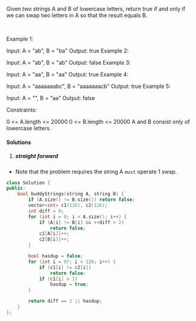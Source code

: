 Given two strings A and B of lowercase letters, return true if and only if we can swap two letters in A so that the result equals B.

 

Example 1:

Input: A = "ab", B = "ba"
Output: true
Example 2:

Input: A = "ab", B = "ab"
Output: false
Example 3:

Input: A = "aa", B = "aa"
Output: true
Example 4:

Input: A = "aaaaaaabc", B = "aaaaaaacb"
Output: true
Example 5:

Input: A = "", B = "aa"
Output: false
 

Constraints:

0 <= A.length <= 20000
0 <= B.length <= 20000
A and B consist only of lowercase letters.

#### Solutions

1. ##### straight forward

- Note that the problem requires the string A `must` operate 1 swap.

```c++
class Solution {
public:
    bool buddyStrings(string A, string B) {
        if (A.size() != B.size()) return false;
        vector<int> c1(126), c2(126);
        int diff = 0;
        for (int i = 0; i < A.size(); i++) {
            if (A[i] != B[i] && ++diff > 2)
                return false;
            c1[A[i]]++;
            c2[B[i]]++;
        }

        bool hasdup = false;
        for (int i = 97; i < 126; i++) {
            if (c1[i] != c2[i])
                return false;
            if (c1[i] > 1)
                hasdup = true;
        }

        return diff == 2 || hasdup;
    }
};
```